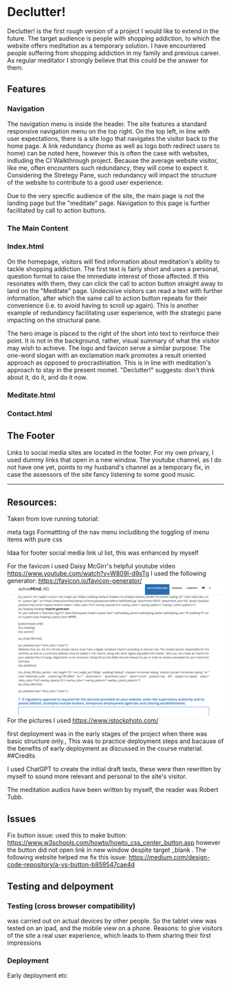 # Declutter!
Declutter! is the first rough  version of a project I would like to extend in the future. The target audience is people with shopping addiction, to which the website offers meditation as a temporary solution. I have encountered people suffering from shopping addiction in my family and previous career. As regular meditator I strongly believe that this could be the answer for them.

## Features



### Navigation
The navigation menu is inside the header. The site features a standard responsive navigation menu on the top right. On the top left, in line with user expectations, there is a site logo that navigates the visitor back to the home page.
A link redundancy (home as well as logo both redirect users to home) can be noted here, however this is often the case with websites, indluding the CI Walkthrough project. Because the average website visitor, like me, often encounters such redundancy, they will come to expect it. Considering the Stretegy Pane, such redundancy will impact the structure of the website to contribute to a good user experience.

Due to the very specific audience of the site, the main page is not the landing page but the "meditate" page. Navigation to this page is further facilitated by call to action buttons.



### The Main Content

### Index.html
On the homepage, visitors will find information about meditation's ability to tackle shopping addiction. The first text is fairly short and uses a personal, question format to raise the immediate interest of those affected. If this resonates with them, they can click the call to action button straight away to land on the "Meditate" page. Undecisive visitors can read a text with further information, after which the same call to action button repeats for their convenience (i.e. to avoid having to scroll up again). This is another example of redundancy facilitating user experience, with the strategic pane impacting on the structural pane.

The hero image is placed to the right of the short into text to reinforce their point. It is not in the background, rather, visual summary of what the visitor may wish to achieve.  The logo and favicon serve a similar purpose: The one-word slogan with an exclamation mark promotes a result oriented approach as opposed to procrastination. This is in line with meditation's approach to stay in the present momet. "Declutter!" suggests: don't think about it, do it, and do it now.

### Meditate.html

### Contact.html

## The Footer

Links to social media sites are located in the footer. For my own privary, I used dummy links that open in a new window. The youtube channel, as I do not have one yet, points to my husband's channel as a temporary fix, in case the assessors of the site fancy listening to some good music.



---

## Resources:
Taken from love running tutorial:

meta tags
Formattting of the nav menu includibng the toggling of menu items with pure css

Idaa for footer social media link ul list, this was enhanced by myself

For the favicon i used Daisy McGirr's helpful youtube video https://www.youtube.com/watch?v=W809I-d9xTg I used the following generator: https://favicon.io/favicon-generator/
![image](docs/active-mind.png)
For the pictures I used https://www.istockphoto.com/


first deployment was in the early stages of the project when there was basic structure only., This was to practice deployment steps and bacause of the benefits of early deployment as discussed in the course material.
##Credits



I used ChatGPT to create the initial draft texts, these were then rewritten by myself to sound more relevant and personal to the site's visitor.

The meditation audios have been written by myself, the reader was Robert Tubb.

## Issues
Fix button issue: used this to make button: https://www.w3schools.com/howto/howto_css_center_button.asp
however the button did not open link in new window despite target _blank . The following website helped me fix this issue: https://medium.com/design-code-repository/a-vs-button-b859547cae4d


## Testing and delpoyment
### Testing (cross browser compatibility)
was carried out on actual devices by other people. So the tablet view was tested on an ipad, and the mobile view on a phone. Reasons:
to give visitors of the site a real user experience, which leads to them sharing their first impressions

### Deployment
Early deployment etc

  

